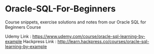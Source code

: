 # Oracle-SQL-For-Beginners
Course snippets, exercise solutions and notes from our Oracle SQL for Beginners Course

Udemy Link : https://www.udemy.com/course/oracle-sql-learning-by-example
Hackpress Link : http://learn.hackpress.co/courses/oracle-sql-learning-by-example

